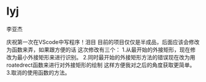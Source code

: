 # lyj
李亚杰

庆祝第一次在VScode中写程序！泪目
目前的项目仅仅是半成品，后面应该会修改为函数来弄，如果跟方便的话
这次修改有三个：
1.从最开始的外接矩形，现在修改为最小外接矩形来进行识别。
2.同时最开始的外接矩形方法的错误现在改为用roatedrect函数来进行对外接矩形的绘制
这样方便我对之后的角度获取更简单。
3.取消的使用函数的方法。